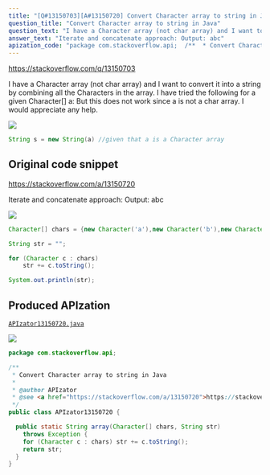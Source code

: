 ```yaml
---
title: "[Q#13150703][A#13150720] Convert Character array to string in Java"
question_title: "Convert Character array to string in Java"
question_text: "I have a Character array (not char array) and I want to convert it into a string by combining all the Characters in the array. I have tried the following for a given Character[] a: But this does not work since a is not a char array. I would appreciate any help."
answer_text: "Iterate and concatenate approach: Output: abc"
apization_code: "package com.stackoverflow.api;  /**  * Convert Character array to string in Java  *  * @author APIzator  * @see <a href=\"https://stackoverflow.com/a/13150720\">https://stackoverflow.com/a/13150720</a>  */ public class APIzator13150720 {    public static String array(Character[] chars, String str)     throws Exception {     for (Character c : chars) str += c.toString();     return str;   } }"
---
```


https://stackoverflow.com/q/13150703

I have a Character array (not char array) and I want to convert it into a string by combining all the Characters in the array.
I have tried the following for a given Character[] a:
But this does not work since a is not a char array. I would appreciate any help.


<div class="code-logo"><img src="/stackoverflow.png" /></div>

```java
String s = new String(a) //given that a is a Character array
```


## Original code snippet

https://stackoverflow.com/a/13150720

Iterate and concatenate approach:
Output:
abc

<div class="code-logo"><img src="/stackoverflow.png" /></div>

```java
Character[] chars = {new Character('a'),new Character('b'),new Character('c')};

String str = "";

for (Character c : chars)
    str += c.toString();

System.out.println(str);
```

## Produced APIzation

[`APIzator13150720.java`](https://github.com/blind-papers/apization-temp-data/raw/main/search/APIzator13150720.java)

<div class="code-logo"><img src="/apizator.png" /></div>

```java
package com.stackoverflow.api;

/**
 * Convert Character array to string in Java
 *
 * @author APIzator
 * @see <a href="https://stackoverflow.com/a/13150720">https://stackoverflow.com/a/13150720</a>
 */
public class APIzator13150720 {

  public static String array(Character[] chars, String str)
    throws Exception {
    for (Character c : chars) str += c.toString();
    return str;
  }
}

```